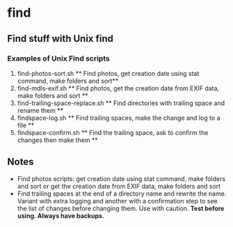 # find
## Find stuff with Unix find

### Examples of Unix Find scripts

1. find-photos-sort.sh ** Find photos, get creation date using stat command, make folders and sort**
2. find-mdls-exif.sh ** Find photos, get the creation date from EXIF data, make folders and sort **
3. find-trailing-space-replace.sh ** Find directories with trailing space and rename them **
4. findspace-log.sh ** Find trailing spaces, make the change and log to a file **
5. findspace-confirm.sh ** Find the trailing space, ask to confirm the changes then make them **

## Notes

- Find photos scripts: get creation date using stat command, make folders and sort or get the creation date from EXIF data, make folders and sort
- Find trailing spaces at the end of a directory name and rewrite the name. Variant with extra logging and another with a confirmation step to see the list of changes before changing them. Use with caution. **Test before using. Always have backups.**

